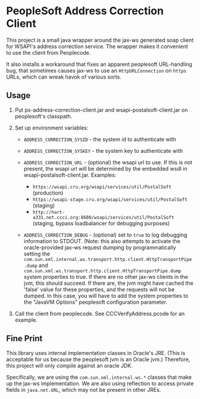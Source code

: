 PeopleSoft Address Correction Client
====================================

This project is a small java wrapper around the jax-ws generated soap client
for WSAPI's address correction service.
The wrapper makes it convenient to use the client from Peoplecode.


It also installs a workaround that fixes an apparent peoplesoft URL-handling bug,
that sometimes causes jax-ws to use an `HttpURLConnection` on `https` URLs,
which can wreak havok of various sorts.

Usage
-----

 1. Put ps-address-correction-client.jar and wsapi-postalsoft-client.jar on peoplesoft's classpath.
 2. Set up environment variables:
     *  `ADDRESS_CORRECTION_SYSID` - the system id to authenticate with
     *  `ADDRESS_CORRECTION_SYSKEY` - the system key to authenticate with
     *  `ADDRESS_CORRECTION_URL` - (optional) the wsapi url to use.
        If this is not present, the wsapi url will be determined by the embedded wsdl in
        wsapi-postalsoft-client.jar.
        Examples:
         *  `https://wsapi.cru.org/wsapi/services/util/PostalSoft` (production)
         *  `https://wsapi-stage.cru.org/wsapi/services/util/PostalSoft` (staging)
         *  `http://hart-a331.net.ccci.org:8680/wsapi/services/util/PostalSoft`
            (staging, bypass loadbalancer for debugging purposes)

     *  `ADDRESS_CORRECTION_DEBUG` - (optional) set to `true` to log debugging information to STDOUT.
        (Note: this also attempts to activate the oracle-provided jax-ws request dumping
        by programmatically setting the
        `com.sun.xml.internal.ws.transport.http.client.HttpTransportPipe.dump` and
        `com.sun.xml.ws.transport.http.client.HttpTransportPipe.dump`
        system properties to true.
        If there are no other jax-ws clients in the jvm, this should succeed.
        If there are, the jvm might have cached the 'false' value for these properties,
        and the requests will not be dumped.
        In this case, you will have to add the system properties to the "JavaVM Options"
        peoplesoft configuration parameter.

 3. Call the client from peoplecode.
    See CCCVerifyAddress.pcode for an example.


Fine Print
----------

This library uses internal implementation classes in Oracle's JRE.
(This is acceptable for us because the peoplesoft jvm is an Oracle jvm.)
Therefore, this project will only compile against an oracle JDK.


Specifically, we are using the `com.sun.xml.internal.ws.*` classes
that make up the jax-ws implementation.
We are also using reflection to access private fields in `java.net.URL`,
which may not be present in other JREs.
